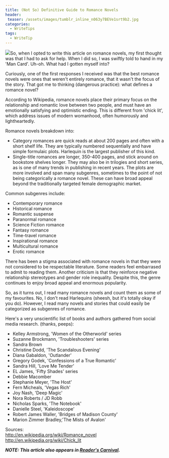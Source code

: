 ```yaml
---
title: (Not So) Definitive Guide to Romance Novels
header:
 teaser: /assets/images/tumblr_inline_n063y7BEVe1srt9b2.jpg
categories:
  - WriteTips
tags:
  - WriteTip
---
```

<img src="https://douglangille.github.io/assets/images/tumblr_inline_n063y7BEVe1srt9b2.jpg">So, when I opted to write this article on romance novels, my first thought was that I had to ask for help. When I did so, I was swiftly told to hand in my 'Man Card'. Uh-oh. What had I gotten myself into?

Curiously, one of the first responses I received was that the best romance novels were ones that weren't entirely romance, that it wasn't the focus of the story. That got me to thinking (dangerous practice): what defines a romance novel?

According to Wikipedia, romance novels place their primary focus on the relationship and romantic love between two people, and must have an emotionally satisfying and optimistic ending. This is different from 'chick lit', which address issues of modern womanhood, often humorously and lightheartedly.

Romance novels breakdown into:

<ul>
  <li>Category romances are quick reads at about 200 pages and often with a short shelf life. They are typically numbered sequentially and have simple formulaic plots. Harlequin is the largest publisher of this kind.</li>
  <li>Single-title romances are longer, 350-400 pages, and stick around on bookstore shelves longer. They may also be in trilogies and short series, as is one of many trends in publishing in recent years. The plots are more involved and span many subgenres, sometimes to the point of not being categorically a romance novel. These can have broad appeal beyond the traditionally targeted female demographic market.</li>
</ul>

Common subgenres include:

<ul>
  <li>Contemporary romance</li>
  <li>Historical romance</li>
  <li>Romantic suspense</li>
  <li>Paranormal romance</li>
  <li>Science Fiction romance</li>
  <li>Fantasy romance</li>
  <li>Time-travel romance</li>
  <li>Inspirational romance</li>
  <li>Multicultural romance</li>
  <li>Erotic romance</li>
</ul>

There has been a stigma associated with romance novels in that they were not considered to be respectable literature. Some readers feel embarrased to admit to reading them. Another criticism is that they reinforce negative relationship stereotypes and gender role inequality. Despite this, the genre continues to enjoy broad appeal and enormous popularity.

So, as it turns out, I read many romance novels and count them as some of my favourites. No, I don't read Harlequins (sheesh, but it's totally okay if you do). However, I read many novels and stories that could easily be categorized as subgenres of romance.

Here's a very unscientific list of books and authors gathered from social media research. (thanks, peeps):

<ul>
  <li>Kelley Armstrong, 'Women of the Otherworld' series</li>
  <li>Suzanne Brockmann, 'Troubleshooters' series</li>
  <li>Sandra Brown</li>
  <li>Christine Dodd, 'The Scandalous Evening'</li>
  <li>Diana Gabaldon, 'Outlander'</li>
  <li>Gregory Godek, 'Confessions of a True Romantic'</li>
  <li>Sandra Hill, 'Love Me Tender'</li>
  <li>EL James, 'Fifty Shades' series</li>
  <li>Debbie Macomber</li>
  <li>Stephanie Meyer, 'The Host'</li>
  <li>Fern Micheals, 'Vegas Rich'</li>
  <li>Joy Nash, 'Deep Magic'</li>
  <li>Nora Roberts / JD Robb</li>
  <li>Nicholas Sparks, 'The Notebook'</li>
  <li>Danielle Steel, 'Kaleidoscope'</li>
  <li>Robert James Waller, 'Bridges of Madison County'</li>
  <li>Marion Zimmer Bradley,'The Mists of Avalon'</li>
</ul>

Sources:  
 <a href="http://en.wikipedia.org/wiki/Romance_novel">http://en.wikipedia.org/wiki/Romance_novel</a>  
 <a href="http://en.wikipedia.org/wiki/Chick_lit">http://en.wikipedia.org/wiki/Chick_lit</a>

***NOTE: This article also appears in <a href="http://alongstoryshort.net/not-so-definitive-guide-to-romance-novels/">Reader's Carnival</a>.***